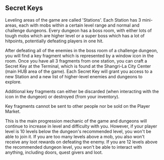 ## Secret Keys
Leveling areas of the game are called 'Stations'. Each Station has 3 mini-areas, each with mobs within a certain level range and normal and challenge dungeons. Every dungeon has a boss room, with either lots of tough mobs which are higher level or a super boss which has a lot of hitpoints, potentially defeating players in one hit.

After defeating all of the enemies in the boss room of a challenge dungeon, you will find a key fragment which is represented by a window icon in the room. Once you have all 3 fragments from one station, you can craft a Secret Key at the Terminal, which is found at the Shangri-La City Center (main HUB area of the game). Each Secret Key will grant you access to a new Station and a new list of higher-level enemies and dungeons to explore.  

Additional key fragments can either be discarded (when interacting with the icon in the dungeon) or destroyed (from your inventory).

Key fragments cannot be sent to other people nor be sold on the Player Market.

This is the main progression mechanic of the game and dungeons will continue to increase in level and difficulty with you. However, if your player level is 10 levels below the dungeon's recommended level, you won't be able to join it. If you are too many levels above a mob, you also won't receive any loot rewards on defeating the enemy. If you are 12 levels above the recommended dungeon level, you won't be able to interact with anything, including doors, quest givers and loot.

